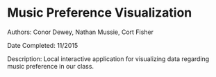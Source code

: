 # Music Preference Visualization

Authors: Conor Dewey, Nathan Mussie, Cort Fisher

Date Completed: 11/2015

Description: 
Local interactive application for visualizing data regarding music preference in our class.
